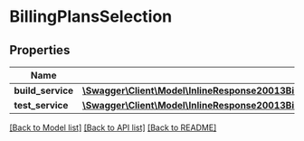 # BillingPlansSelection

## Properties
Name | Type | Description | Notes
------------ | ------------- | ------------- | -------------
**build_service** | [**\Swagger\Client\Model\InlineResponse20013BillingPlansBuildServiceCurrentBillingPeriodByAccount**](InlineResponse20013BillingPlansBuildServiceCurrentBillingPeriodByAccount.md) |  | [optional] 
**test_service** | [**\Swagger\Client\Model\InlineResponse20013BillingPlansBuildServiceCurrentBillingPeriodByAccount**](InlineResponse20013BillingPlansBuildServiceCurrentBillingPeriodByAccount.md) |  | [optional] 

[[Back to Model list]](../README.md#documentation-for-models) [[Back to API list]](../README.md#documentation-for-api-endpoints) [[Back to README]](../README.md)


